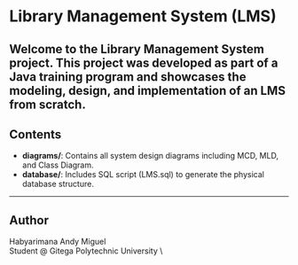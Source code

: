 # Library Management System (LMS)

Welcome to the Library Management System project. This project was developed as part of a Java training program and showcases the modeling, design, and implementation of an LMS from scratch.
---
## Contents
- **diagrams/**: Contains all system design diagrams including MCD, MLD, and Class Diagram.
- **database/**: Includes SQL script (LMS.sql) to generate the physical database structure.
---
## Author

Habyarimana Andy Miguel  
Student @ Gitega Polytechnic University \
